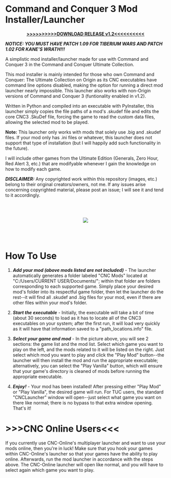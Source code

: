 # Command and Conquer 3 Mod Installer/Launcher

<p align="center">
 <a href="https://github.com/Medstar117/cnc3-origin-mod-installer/releases/download/v1.2/CNC3_Mod_Installer.exe">
  <span>
   <strong>>>>>>>>>>>DOWNLOAD RELEASE v1.2<<<<<<<<<<</strong>
  </span>
 </a>
</p>

 ***NOTICE: YOU MUST HAVE PATCH 1.09 FOR TIBERIUM WARS AND PATCH 1.02 FOR KANE'S WRATH!!!***

 A simplistic mod installer/launcher made for use with Command and Conquer 3 in the Command and Conquer Ultimate Collection.
 
 This mod installer is mainly intended for those who own Command and Conquer: The Ultimate Collection on Origin as its CNC executables have command line options disabled, making the option for running a direct mod launcher nearly impossible. This launcher also works with non-Origin versions of Command and Conquer 3 (funtionality enabled in v1.2).
 
 Written in Python and compiled into an executable with PyInstaller, this launcher simply copies the file paths of a mod's .skudef file and edits the core CNC3 .SkuDef file, forcing the game to read the custom data files, allowing the selected mod to be played.
 
 **Note:** This launcher only works with mods that solely use .big and .skudef files. If your mod only has .ini files or whatever, this launcher does not support that type of installation (but I will happily add such functionality in the future).
 
 I will include other games from the Ultimate Edition (Generals, Zero Hour, Red Alert 3, etc.) that are modifyable whenever I gain the knowledge on how to modify each game.
 
 ***DISCLAIMER:*** Any copyrighted work within this repository (images, etc.) belong to their original creators/owners, not me. If any issues arise concerning copyrighted material, please post an issue; I will see it and tend to it accordingly.
 
 <br></br>

<p align="center">
  <img src="https://github.com/Medstar117/cnc3-mod-installer/blob/master/launcher.PNG">
</p>
 
 <br></br>
 
 # How To Use
  
 1. ***Add your mod (above mods listed are not included)*** - The launcher automatically generates a folder labeled "CNC Mods" located at "C:/Users/CURRENT USER/Documents/"; within that folder are folders corresponding to each supported game. Simply place your desired mod's folder into its respectful game folder, then let the launcher do the rest--it will find all .skudef and .big files for your mod, even if there are other files within your mod's folder.
 
 2. ***Start the executable*** - Initially, the executable will take a bit of time (about 30 seconds) to load as it has to locate all of the CNC3 executables on your system; after the first run, it will load very quickly as it will have that information saved to a "path_locations.info" file.
 
 3. ***Select your game and mod*** - In the picture above, you will see 2 sections: the game list and the mod list. Select which game you want to play on the left, and the mods related to it will be listed on the right. Just select which mod you want to play and click the "Play Mod" button--the launcher will then install the mod and run the appropriate executable; alternatively, you can select the "Play Vanilla" button, which will ensure that your game's directory is cleaned of mods before running the appropriate executable.
 
 4. ***Enjoy!*** - Your mod has been installed! After pressing either "Play Mod" or "Play Vanilla", the desired game will run. For TUC users, the standard "CNCLauncher" window will open--just select what game you want on there like normal; there is no bypass to that extra window opening. That's it!
 
 # >>>CNC Online Users<<<
  If you currently use CNC-Online's multiplayer launcher and want to use your mods online, then you're in luck! Make sure that you hook your games within CNC-Online's launcher so that your games have the ability to play online. Afterwards, run the mod launcher in accordance with the steps above. The CNC-Online launcher will open like normal, and you will have to select again which game you want to play.

